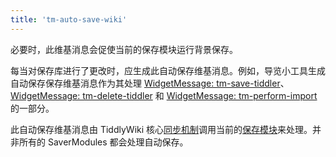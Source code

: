 ```yaml
---
title: 'tm-auto-save-wiki'
---
```


必要时，此维基消息会促使当前的保存模块运行背景保存。

每当对保存库进行了更改时，应生成此自动保存维基消息。例如，导览小工具生成自动保存保存维基消息作为其处理 [WidgetMessage: tm-save-tiddler](#WidgetMessage%3A%20tm-save-tiddler)、[WidgetMessage: tm-delete-tiddler](#WidgetMessage%3A%20tm-delete-tiddler) 和 [WidgetMessage: tm-perform-import](#WidgetMessage%3A%20tm-perform-import) 的一部分。

此自动保存维基消息由 TiddlyWiki 核心[同步机制](SyncMechanism)调用当前的[保存模块](SaverModules)来处理。并非所有的 SaverModules 都会处理自动保存。
